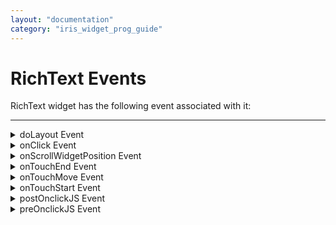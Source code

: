 ```yaml
---
layout: "documentation"
category: "iris_widget_prog_guide"
---
```

                              


RichText Events
===============

RichText widget has the following event associated with it:

* * *


<details close markdown="block"><summary>doLayout Event</summary>

* * *

This event is invoked for every widget when the widget position and dimensions are computed.

### Syntax

{% highlight VoltMx %}
doLayout()
{% endhighlight %}

### Read/Write

Read + Write

### Remarks

This event is invoked for all the widgets placed inside flex containers. This event is invoked in the order in which the widgets are added to the widget hierarchy and expect the frame property of the widget is calculated and available for use within this event.

This event is used to set the layout properties of child widgets in the relation to self and peer widgets whose layout is not yet performed.

The number of times this event invoked may vary per platform. It is not recommended to write business logic assuming that this function is invoked only once when there is a change in positional or dimensional properties. This event will not trigger when transformations are applied though widget is moved or scaled or rotated from its original location.

### Example

{% highlight VoltMx %}
//Sample code to set doLayout event callback to a button widget.
/*This code changes the top property of button2 and makes it appear below button1.*/
myForm.button1.doLayout=doLayoutButton1;


function doLayoutButton1(){
      
    myForm.button2.top = myForm.button1.frame.height;
}
{% endhighlight %}

### Platform Availability

*   iOS
*   Android
*   Windows
*   SPA

* * *

</details>
<details close markdown="block"><summary>onClick Event</summary>

* * *

An event callback is invoked by the platform when the user performs a click action on the portion of the text only where a link is defined.

### Syntax

{% highlight VoltMx %}
onClick()
{% endhighlight %}
### Parameters

richtextid

Optional. Reference to the RichText widget that raised the event.

linktext

Optional. Specifies the text of the link which you have touched or clicked.

attributes

Optional. Specifies the JSObject containing the attributes of the link. For example, the attribute can contain _href_ as a key and the _url_ as the value.

### Read/Write

Read + Write

### Remarks

If the link is not defined, then onClick event is not invoked.

When the anchor tag is available and onClick event is not defined, the widget opens all anchor tags in a device browser.

In the onClick event , the attribute does not respect anchor tags in rich client. It is respected only on browser based platforms (Mobile Web, SPA etc).  
For example, in the below code when you click "Click here" , the javascript confirm function is not invoked. Only in Mobile Web and SPA it is invoked.  
<a href="#" onclick=confirm("Do you want to proceed")>Click here </a>  

### Example

{% highlight VoltMx %}
//Sample code to set onClick event callback to a RichText widget.
frmRText.myRText.onClick=onClickCallback;
function onClickCallback(rText, linktext, attributes){
      //Write your logic here.
}
{% endhighlight %}

### Platform Availability

*   Available in the IDE
*   Available on all platforms.

* * *

</details>
<details close markdown="block"><summary>onScrollWidgetPosition Event</summary>

* * *

This event callback is invoked by the platform when the widget location position gets changed on scrolling. The onScrollWidgetPosition event returns the positional coordinates of the widget's location with respect to the screen (screenX and screenY) and the parent container (frameX and frameY). This event is invoked asynchronously, and is not available for FlexForm widget.

Syntax
{% highlight VoltMx %}
onScrollWidgetPosition()
{% endhighlight %}

### Read/Write

Read + Write

### Example

{% highlight VoltMx %}
var LabelWdg = new voltmx.ui.Label(basicConf, layoutConf, pspConf);
form.add(LabelWdg);
LabelWdg.onScrollWidgetPosition = onScrollWidgetPositionCallBack;

function onScrollWidgetPositionCallBack(wdg, screenX, screenY, frameX, frameY) { //wdg : Widget that is registered for onScrollWidgetPosition.
    /*screenX : Position of widget with respect to 
the screen's X - coordinates (after downsizing the navigation bar and status bar).*/
    /*screenY : Position of widget with respect to the screen's Y - 
coordinates (after downsizing the navigation bar and status bar).*/
    //frameX : Position of widget with respect to parent container's X- coordinates.
    //frameY : Position of widget with respect to parent container's Y- coordinates.
}
{% endhighlight %}

### Platform Availability

*   Not Accessible from IDE
*   Android, iOS, SPA, and Windows

* * *

</details>
<details close markdown="block"><summary>onTouchEnd Event</summary>

* * *

An event callback is invoked by the platform when the user touch is released from the touch surface.

### Syntax

{% highlight VoltMx %}
onTouchEnd ()
{% endhighlight %}

### Optional Parameters

source

Handle to the widget reference on which the user touch has ended.

x

Specifies the x-coordinate with in the widget with respect to widget's co-ordinate system. It is a number indicating device independent pixel.

y

Specifies the y- coordinate with in the widget with respect to widget's co-ordinate system. It is a number indicating device independent pixel.

contextInfo

On devices that support 3D Touch, specifies a key-value pair where the value specifies the force of the touch. The value 1.0 represents the force of an average touch, as determined by the system.

> **_Note:_** 3D Touch is available only on iOS 9.0 and later.

### Read/Write

Read + Write

### Remarks

This event is invoked asynchronously.

### Example

{% highlight VoltMx %}
function onTouchEndCallback(source, x, y, contextInfo) {
    if (contextInfo) {
        var force = contextInfo[“force”];
        voltmx.print(“value of force is” + force)
    }
}
Form1.widget1.onTouchEnd = onTouchEndCallback;
{% endhighlight %}

### Platform Availability

*   iOS, Android, Windows, and SPA

* * *

</details>
<details close markdown="block"><summary>onTouchMove Event</summary>

* * *

An event callback is invoked by the platform when the touch moves on the touch surface continuously until movement ends.

### Syntax

{% highlight VoltMx %}
onTouchMove ()
{% endhighlight %}

### Optional Parameters

source

Handle to the widget reference on which touch moves.

x

Specifies the x-coordinate with in the widget with respect to widget's co-ordinate system. It is a number indicating device independent pixel.

y

Specifies the y- coordinate with in the widget with respect to widget's co-ordinate system. It is a number indicating device independent pixel.

contextInfo

On devices that support 3D Touch, specifies a key-value pair where the value specifies the force of the touch. The value 1.0 represents the force of an average touch, as determined by the system.

> **_Note:_** 3D Touch is available only on iOS 9.0 and later.

### Read/Write

Read + Write

### Remarks

This event is invoked asynchronously.

### Example

{% highlight VoltMx %}
function onTouchMoveCallback(source, x, y, contextInfo) {
    if (contextInfo) {
        var force = contextInfo[“force”];
        voltmx.print(“value of force is” + force)
    }
    Form1.widget1.onTouchMove = onTouchMoveCallback;  

{% endhighlight %}

### Platform Availability

*   iOS, Android, Windows, and SPA

* * *

</details>
<details close markdown="block"><summary>onTouchStart Event</summary>

* * *

An event callback is invoked by the platform when the user touches the touch surface.

### Syntax

{% highlight VoltMx %}
onTouchStart ()
{% endhighlight %}

### Optional Parameters

source

Handle to the widget reference on which the user touches.

x

Specifies the X co-ordinate with in the widget with respect to widget's co-ordinate system. It is a number indicating device independent pixel.

y

Specifies the Y co-ordinate with in the widget with respect to widget's co-ordinate system. It is a number indicating device independent pixel.

contextInfo

On devices that support 3D Touch, specifies a key-value pair where the value specifies the force of the touch. The value 1.0 represents the force of an average touch, as determined by the system.

> **_Note:_** 3D Touch is available only on iOS 9.0 and later.

### Read/Write

Read + Write

### Remarks

This event is invoked asynchronously.

### Example

{% highlight VoltMx %}
function onTouchStartCallback(source, x, y, contextInfo) {
    if (contextInfo) {
        var force = contextInfo[“force”];
        voltmx.print(“value of force is” + force)
    }
}
Form1.widget1.onTouchStart = onTouchStartCallback;  

{% endhighlight %}

### Platform Availability

*   iOS, Android, Windows, and SPA

* * *

</details>
<details close markdown="block"><summary>postOnclickJS Event</summary>

* * *

This event allows the developer to execute custom javascript function after the _onClick_ callback of the widget is invoked.

### Syntax

{% highlight VoltMx %}
postOnclickJS()
{% endhighlight %}

### Read/Write

Read + Write

### Remarks

This is applicable only for Mobile Web channel.The function must exist in a javascript file under project>module>js folder.

### Example

{% highlight VoltMx %}
//Sample code to set postOnclickJS event callback to a RichText widget.
frmRText.myRText.postOnclickJS=postOnclickJSCallback;
function postOnclickJSCallback(rText){
      //Write your logic here.
}
{% endhighlight %}

### Platform Availability

*   Available in the IDE
*   Available on Server side Mobile Web (Advanced) platform only

* * *

</details>
<details close markdown="block"><summary>preOnclickJS Event</summary>

* * *

This event allows the developer to execute custom javascript function before the _onClick_ callback of the widget is invoked.

### Syntax
{% highlight VoltMx %}
preOnclickJS()
{% endhighlight %}

### Read/Write

Read + Write

### Remarks

This is applicable only for Mobile Web channel. The function must exist in a javascript file under project>module>js folder.

In for the events preOnclickJS and postOnclickJS you will not be able to access application model or APIs, as these functions are executed in browser whereas the remaining JS modules are executed in server. For these events you can access browser objects ( window, document etc..) to change UI or perform some validation before server event. If the event preOnclickJS returns true, only then the request is sent to server for subsequent action.  
  
You have to specify the modules to be loaded in browser using import JS tab, only then these files get included in.html script tag otherwise you will not be able to access the objects defined in those modules.

### Example

{% highlight VoltMx %}
//Sample code to set preOnclickJS event callback to a RichText widget.
frmRText.myRText.preOnclickJS=preOnclickJSCallback;
function preOnclickJSCallback(rText){
      //Write your logic here.
}
{% endhighlight %}

### Platform Availability

*   Available in the IDE
*   Available on Server side Mobile Web (BJS and Advanced) platform only

* * *

